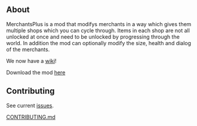 ## About
MerchantsPlus is a mod that modifys merchants in a way which gives them multiple shops which you can cycle through. Items in each shop are not all unlocked at once and need to be unlocked by progressing through the world. In addition the mod can optionally modify the size, health and dialog of the merchants.

We now have a [wiki](https://github.com/valkyrienyanko/MerchantsPlus/wiki)!

Download the mod [here](https://github.com/Valks-Terraria-Mods/MerchantsPlus/releases)  

## Contributing
See current [issues](https://github.com/valkyrienyanko/MerchantsPlus/issues).

[CONTRIBUTING.md](https://github.com/valkyrienyanko/MerchantsPlus/blob/master/CONTRIBUTING.md)
